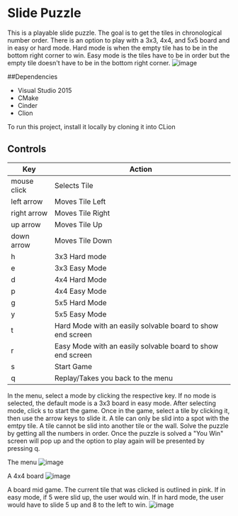 # Slide Puzzle
This is a playable slide puzzle. The goal is to get the tiles in chronological number order. There is an option to 
play with a 3x3, 4x4, and 5x5 board and in easy or hard mode. Hard mode is when the empty tile has to be in the bottom 
right corner to win. Easy mode is the tiles have to be in order but the empty tile doesn't have to be in the bottom
right corner.
![image](https://user-images.githubusercontent.com/73136277/117036605-34da6a80-accb-11eb-902e-ba395d90ff1b.png)

##Dependencies
* Visual Studio 2015
* CMake
* Cinder
* Clion

To run this project, install it locally by cloning it into CLion


## Controls
| Key  | Action |
| ------------- | ------------- |
| mouse click | Selects Tile |
| left arrow  | Moves Tile Left  |
| right arrow  | Moves Tile Right |
| up arrow  | Moves Tile Up  |
| down arrow  | Moves Tile Down |
| h  | 3x3 Hard mode  |
| e  | 3x3 Easy Mode  |
| d  | 4x4 Hard Mode |
| p  | 4x4 Easy Mode  |
| g  | 5x5 Hard Mode  |
| y  | 5x5 Easy Mode  |
| t  | Hard Mode with an easily solvable board to show end screen  |
| r  | Easy Mode with an easily solvable board to show end screen  |
| s  | Start Game  |
| q | Replay/Takes you back to the menu  |

In the menu, select a mode by clicking the respective key. If no mode is selected, the default mode is a 3x3 board in 
easy mode. After selecting mode, click s to start the game. Once in the game, select a tile by clicking it, then use the
arrow keys to slide it. A tile can only be slid into a spot with the emtpy tile. A tile cannot be slid into another tile
or the wall. Solve the puzzle by getting all the numbers in order. Once the puzzle is solved a "You Win" screen will pop
up and the option to play again will be presented by pressing q.

The menu
![image](https://user-images.githubusercontent.com/73136277/117036419-09578000-accb-11eb-8dbe-917e697bb51e.png)

A 4x4 board
![image](https://user-images.githubusercontent.com/73136277/117036695-550a2980-accb-11eb-9d01-dc66680b68f7.png)

A board mid game. The current tile that was clicked is outlined in pink. If in easy mode, if 5 were slid up, the user
would win. If in hard mode, the user would have to slide 5 up and 8 to the left to win. 
![image](https://user-images.githubusercontent.com/73136277/117036906-884cb880-accb-11eb-9635-3e87c29e6892.png)
